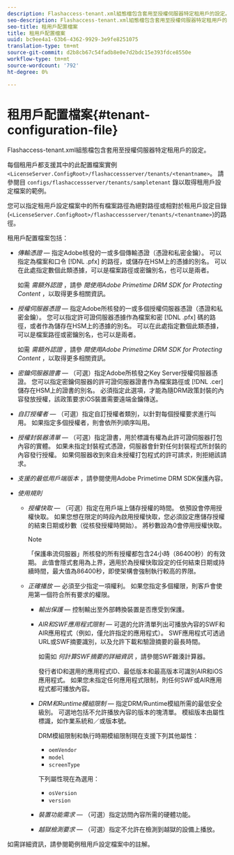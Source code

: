 ```yaml
---
description: Flashaccess-tenant.xml組態檔包含套用至授權伺服器特定租用戶的設定。
seo-description: Flashaccess-tenant.xml組態檔包含套用至授權伺服器特定租用戶的設定。
seo-title: 租用戶配置檔案
title: 租用戶配置檔案
uuid: bc9ee4a1-63b6-4362-9929-3e9fe8251075
translation-type: tm+mt
source-git-commit: d2b8cb67c54fadb8e0e7d2bdc15e393fdce8550e
workflow-type: tm+mt
source-wordcount: '792'
ht-degree: 0%

---
```



# 租用戶配置檔案{#tenant-configuration-file}

Flashaccess-tenant.xml組態檔包含套用至授權伺服器特定租用戶的設定。

每個租用戶都支援其中的此配置檔案實例 `<LicenseServer.ConfigRoot>/flashaccessserver/tenants/<tenantname>`。 請參閱目 `configs/flashaccessserver/tenants/sampletenant` 錄以取得租用戶設定檔案的範例。

您可以指定租用戶設定檔案中的所有檔案路徑為絕對路徑或相對於租用戶設定目錄(`<LicenseServer.ConfigRoot>/flashaccessserver/tenants/<tenantname>`)的路徑。

租用戶配置檔案包括：

* *傳輸憑證* — 指定Adobe核發的一或多個傳輸憑證（憑證和私密金鑰）。 可以指定為檔案和口令 [!DNL .pfx] 的路徑，或儲存在HSM上的憑據的別名。 可以在此處指定數個此類憑據，可以是檔案路徑或密鑰別名，也可以是兩者。

   如需 *需額外認證* ，請參 *閱使用Adobe Primetime DRM SDK for Protecting Content* ，以取得更多相關資訊。

* *授權伺服器憑證* — 指定Adobe所核發的一或多個授權伺服器憑證（憑證和私密金鑰）。 您可以指定許可證伺服器憑據作為檔案和密 [!DNL .pfx] 碼的路徑，或者作為儲存在HSM上的憑據的別名。 可以在此處指定數個此類憑據，可以是檔案路徑或密鑰別名，也可以是兩者。

   如需 *需額外認證* ，請參 *閱使用Adobe Primetime DRM SDK for Protecting Content* ，以取得更多相關資訊。

* *密鑰伺服器證書* — （可選）指定Adobe所核發之Key Server授權伺服器憑證。 您可以指定密鑰伺服器的許可證伺服器證書作為檔案路徑或 [!DNL .cer] 儲存在HSM上的證書的別名。 必須指定此選項，才能為隨DRM政策封裝的內容發放授權，該政策要求iOS裝置需要遠端金鑰傳送。

* *自訂授權者* — （可選）指定自訂授權者類別，以針對每個授權要求進行叫用。 如果指定多個授權者，則會依所列順序叫用。
* *授權封裝器清單* — （可選）指定證書，用於標識有權為此許可證伺服器打包內容的實體。 如果未指定封裝程式憑證，伺服器會針對任何封裝程式所封裝的內容發行授權。 如果伺服器收到來自未授權打包程式的許可請求，則拒絕該請求。
* *支援的最低用戶端版本* ，請參閱使用Adobe Primetime DRM SDK保護內容。

* *使用規則*

   * *授權快取* — （可選）指定在用戶端上儲存授權的時間。 依預設會停用授權快取。 如果您想在限定的時段內啟用授權快取，您必須設定應儲存授權的結束日期或秒數（從核發授權時開始）。 將秒數設為0會停用授權快取。

      >[!NOTE]
      >
      >「保護串流伺服器」所核發的所有授權都包含24小時（86400秒）的有效期。 此值會隱式套用為上界，適用於為授權快取設定的任何結束日期或持續時間，最大值為86400秒，即使架構會強制執行較高的界限。

   * *正確播放* — 必須至少指定一項權利。 如果您指定多個權限，則客戶會使用第一個符合所有要求的權限。

      * *輸出保護* — 控制輸出至外部轉換裝置是否應受到保護。
      * *AIR和SWF應用程式限制* — 可選的允許清單列出可播放內容的SWF和AIR應用程式（例如，僅允許指定的應用程式）。 SWF應用程式可透過URL或SWF摘要識別，以及允許下載和驗證摘要的最長時間。

         如需如 *何計算SWF摘要的詳細資訊* ，請參閱SWF雜湊計算器。

         發行者ID和選用的應用程式ID、最低版本和最高版本可識別AIR和iOS應用程式。 如果您未指定任何應用程式限制，則任何SWF或AIR應用程式都可播放內容。

      * *DRM和Runtime模組限制* — 指定DRM/Runtime模組所需的最低安全級別。 可選地包括不允許播放內容的版本的塊清單。 模組版本由屬性標識，如作業系統和／或版本號。

         DRM模組限制和執行時期模組限制現在支援下列其他屬性：

         * `oemVendor`
         * `model`
         * `screenType`

         下列屬性現在為選用：

         * `osVersion`
         * `version`
      * *裝置功能需求* — （可選）指定訪問內容所需的硬體功能。
      * *越獄檢測要求* — （可選）指定不允許在檢測到越獄的設備上播放。



如需詳細資訊，請參閱範例租用戶設定檔案中的註解。

